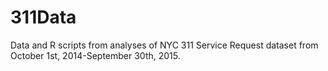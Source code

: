 # 311Data
Data and R scripts from analyses of NYC 311 Service Request dataset from October 1st, 2014-September 30th, 2015.

